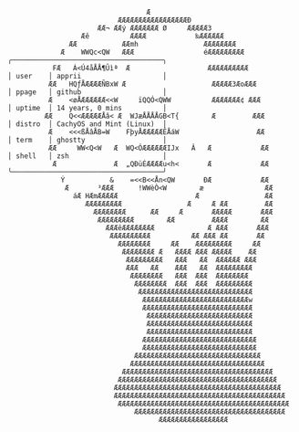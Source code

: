                                       Æ                                                         
                               ÆÆÆÆÆÆÆÆÆÆÆÆÆÆÆÆÆÐ                                               
                          ÆÆ¬ ÆÆý ÆÆÆÆÆÆÆ Ø     ÆÆÆÆÆ3                                          
                      Æê          ÆÆÆÆ            ‰ÆÆÆÆÆÆ                                       
                   ÆÆ           ÆÆmh                ÆÆÆÆÆÆÆÆ                                    
                 Æ    WWQc<QW   ÆÆÆ                 éÆÆÆÆÆÆÆÆÆ               ╭─────────────────────────────────────╮
               FÆ   Á<Ú4åÅÅ¶Ûìª  Æ                   ÆÆÆÆÆÆÆÆÆÆ              │ user    │ apprii                    │
              ÆÆ   HQƒÅÆÆÆÆÑBxW Æ                     ÆÆÆÆÆ3ÆoÆÆÆ            │ ppage   │ github                    │
              Æ    <øÅÆÆÆÆÆÆ<<W     ïQQÓ<QWW          ÆÆÆÆÆÆÆ¢ ÆÆÆ           │ uptime  │ 14 years, 0 mins          │
             ÆÆ    Q<<ÆÆÆÆÆÅâ< Æ  WJæÅÅÅÅGB<T{        Æ         ÆÆÆ          │ distro  │ CachyOS and Mint (Linux)  │
              Æ    <<<ßÅâÅB=W    FþyÅÆÆÆÆÆÊÅáW                   ÆÆ          │ term    │ ghostty                   │
              ÆÆ     WW<Q<W   Æ  WQ<ÓÆÆÆÆÆÆIJx   Â   Æ            ÆÆ         │ shell   │ zsh                       │
               Æ              Æ  „QÐüÉÆÆÆÆu<h<       Æ            ÆÆ         ╰─────────────────────────────────────╯
                 Ý           &    =<<B<<Ån<QW       ÐÆ            ÆÆ                            
                  Æ       ³ÆÆÆ      !WWèÒ<W        æ               ÆÆ                           
                    áÆ HÆmÆÆÆÆÆ                   Æ                ÆÆ                           
                       ÆÆÆÆÆÆÆÆÆ                Æ     Æ ÆÆ         ÆÆ                           
                         ÆÆÆÆÆÆÆÆ      ÆÆ     Æ       ÆÆÆÆÆ       ÆÆÆ                           
                          ÆÆÆÆÆÆÆÆÆ        ÆÆ         ÆÆÆÆ        ÆÆ                            
                            ÆÆÆêÆÆÆÆÆÆÆÆ             Æ ÆÆÆ       ÆÆÆ                            
                             ÆÆÆÆÆÆÆÆÆÆ          ÆÆ ÆÆÆ ÆÆ       ÆÆ                             
                               ÆÆÆÆÆÆÆÆ     ÆÆ    ÆÆÆÆÆÆÆÆÆ     ÆÆ                              
                                ÆÆÆÆÆÆÆÆ Æ   ÆÆÆÆ ÆÆÆ ÆÆÆÆÆ    ÆÆ                               
                                 ÆÆÆÆÆÆÆÆÆ   ÆÆÆ   ÆÆ  ÆÆÆÆÆÆ ÆÆÆ                               
                                 ÆÆÆ   ÆÆ    ÆÆÆ   ÆÆ  ÆÆÆÆÆÆÆÆÆ                                
                                  ÆÆÆÆÆÆÆÆ   ÆÆÆ  ÆÆÆ  ÆÆÆÆÆÆÆÆ                                
                                   ÆÆÆÆÆÆÆÆ  ÆÆÆ  ÆÆÆ  ÆÆÆÆÆÆÆÆÆ                                
                                    ÆÆÆÆÆÆÆÆÆÆÆÆÆÆÆÆÆÆÆÆÆÆÆÆÆÆÆÆ                                
                                     ÆÆÆÆÆÆÆÆÆÆÆÆÆÆÆÆÆÆÆÆÆÆÆÆÆÆw                                
                                     ÆÆÆÆÆÆÆÆÆÆÆÆÆÆÆÆÆÆÆÆÆÆÆÆÆÆÆ                                
                                      ÆÆÆÆÆÆÆÆÆÆÆÆÆÆÆÆÆÆÆÆÆÆÆÆÆÆ                                
                                      ÆÆÆÆÆÆÆÆÆÆÆÆÆÆÆÆÆÆÆÆÆÆÆÆÆÆ                                
                                      ÆÆÆÆÆÆÆÆÆÆÆÆÆÆÆÆÆÆÆÆÆÆÆÆÆÆ                                
                                     ÆÆÆÆÆÆÆÆÆÆÆÆÆÆÆÆÆÆÆÆÆÆÆÆÆÆÆÆ                               
                                     ÆÆÆÆÆÆÆÆÆÆÆÆÆÆÆÆÆÆÆÆÆÆÆÆÆÆÆÆ                               
                                   ÆÆÆÆÆÆÆÆÆÆÆÆÆÆÆÆÆÆÆÆÆÆÆÆÆÆÆÆÆÆÆ                              
                                  ÆÆÆÆÆÆÆÆÆÆÆÆÆÆÆÆÆÆÆÆÆÆÆÆÆÆÆÆÆÆÆÆÆ                             
                                ÆÆÆÆÆÆÆÆÆÆÆÆÆÆÆÆÆÆÆÆÆÆÆÆÆÆÆÆÆÆÆÆÆÆÆÆÆ                           
                               ÆÆÆÆÆÆÆÆÆÆÆÆÆÆÆÆÆÆÆÆÆÆÆÆÆÆÆÆÆÆÆÆÆÆÆÆÆÆÆ                          
                              ÆÆÆÆÆÆÆÆÆÆÆÆÆÆÆÆÆÆÆÆÆÆÆÆÆÆÆÆÆÆÆÆÆÆÆÆÆÆÆÆÆ                         
                              ÆÆÆÆÆÆÆÆÆÆÆÆÆÆÆÆÆÆÆÆÆÆÆÆÆÆÆÆÆÆÆÆÆÆÆÆÆÆÆÆÆÆ                        
                               ÆÆÆÆÆÆÆÆÆÆÆÆÆÆÆÆÆÆÆÆÆÆÆÆÆÆÆÆÆÆÆÆÆÆÆÆÆÆÆÆÆÆ                       
                                   ÆÆÆÆÆÆÆÆÆÆÆÆÆÆÆÆÆÆÆÆÆÆÆÆÆÆÆÆÆÆÆÆÆÆÆÆÆ                        
                                         ÆÆÆÆÆÆÆÆÆÆÆÆÆÆÆÆÆ                                            

